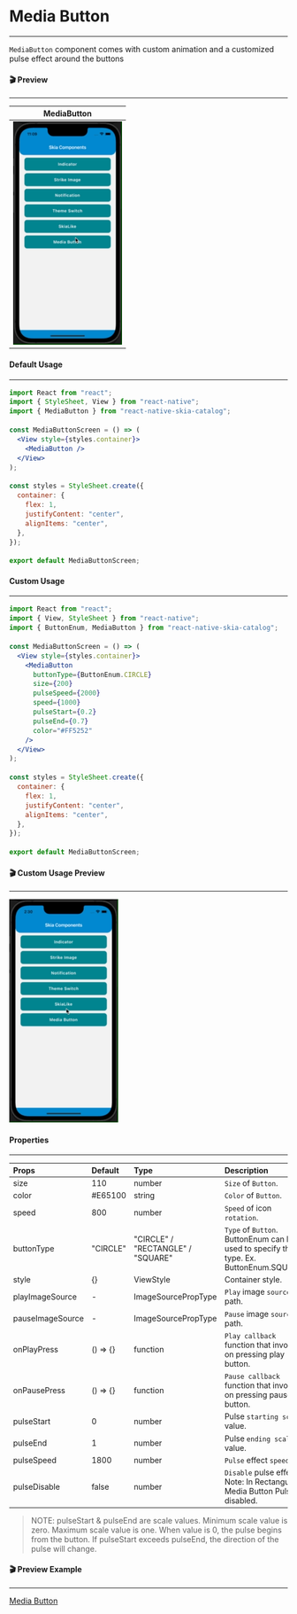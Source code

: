 # Media Button

---

`MediaButton` component comes with custom animation and a customized pulse effect around the buttons

#### 🎬 Preview

---

|             MediaButton             |
| :---------------------------------: |
| ![alt tag](/assets/MediaButton.gif) |

#### Default Usage

---

```jsx
import React from "react";
import { StyleSheet, View } from "react-native";
import { MediaButton } from "react-native-skia-catalog";

const MediaButtonScreen = () => (
  <View style={styles.container}>
    <MediaButton />
  </View>
);

const styles = StyleSheet.create({
  container: {
    flex: 1,
    justifyContent: "center",
    alignItems: "center",
  },
});

export default MediaButtonScreen;
```

#### Custom Usage

---

```jsx
import React from "react";
import { View, StyleSheet } from "react-native";
import { ButtonEnum, MediaButton } from "react-native-skia-catalog";

const MediaButtonScreen = () => (
  <View style={styles.container}>
    <MediaButton
      buttonType={ButtonEnum.CIRCLE}
      size={200}
      pulseSpeed={2000}
      speed={1000}
      pulseStart={0.2}
      pulseEnd={0.7}
      color="#FF5252"
    />
  </View>
);

const styles = StyleSheet.create({
  container: {
    flex: 1,
    justifyContent: "center",
    alignItems: "center",
  },
});

export default MediaButtonScreen;
```

#### 🎬 Custom Usage Preview

---

![alt tag](/assets/CustomMediaButton.gif)

#### Properties

---

| Props            | Default  | Type                              | Description                                                                            |
| :--------------- | :------- | :-------------------------------- | :------------------------------------------------------------------------------------- |
| size             | 110      | number                            | `Size` of `Button`.                                                                    |
| color            | #E65100  | string                            | `Color` of `Button`.                                                                   |
| speed            | 800      | number                            | `Speed` of icon `rotation`.                                                            |
| buttonType       | "CIRCLE" | "CIRCLE" / "RECTANGLE" / "SQUARE" | `Type` of `Button`. ButtonEnum can be used to specify the type. Ex. ButtonEnum.SQUARE. |
| style            | {}       | ViewStyle                         | Container style.                                                                       |
| playImageSource  | -        | ImageSourcePropType               | `Play` image `source` path.                                                            |
| pauseImageSource | -        | ImageSourcePropType               | `Pause` image `source` path.                                                           |
| onPlayPress      | () => {} | function                          | `Play callback` function that invoke on pressing play button.                          |
| onPausePress     | () => {} | function                          | `Pause callback` function that invoke on pressing pause button.                        |
| pulseStart       | 0        | number                            | Pulse `starting scale` value.                                                          |
| pulseEnd         | 1        | number                            | Pulse `ending scale` value.                                                            |
| pulseSpeed       | 1800     | number                            | `Pulse` effect `speed`.                                                                |
| pulseDisable     | false    | number                            | `Disable` pulse effect`. Note: In Rectangular Media Button Pulse is disabled.          |

> NOTE: pulseStart & pulseEnd are scale values. Minimum scale value is zero. Maximum scale value is one. When value is 0, the pulse begins from the button. If pulseStart exceeds pulseEnd, the direction of the pulse will change.

#### 🎬 Preview Example

---

[Media Button](/example/src/modules/MediaButton/MediaButtonScreen.tsx)
